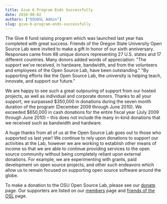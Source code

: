 ```yaml
---
title: Give 6 Program Ends Successfully
date: 2010-08-02
authors: ["OSUOSL Admin"]
slug: give-6-program-ends-successfully
---
```


The Give 6 fund raising program which was launched last year has completed with great success. Friends of the Oregon
State University Open Source Lab were invited to make a gift in honor of our sixth anniversary. Responses came from 88
unique donors representing 27 U.S. states and 17 different countries. Many donors added words of appreciation: "The
support we've received, in hardware, bandwidth, and from the volunteers and employees of the Open Source Lab, have been
outstanding." "By supporting efforts like the Open Source Lab, the university is helping teach, innovate, and support
our future."

We are happy to see such a great outpouring of support from our hosted projects, as well as individual and corporate
donors. Thanks to all your support, we surpassed $350,000 in donations during the seven month duration of the program
(December 2009 through June 2010). We exceeded $650,000 in cash donations for the entire fiscal year (July 2009 through
June 2010) – this does not include the many in-kind donations that we received such as bandwidth and hardware.

A huge thanks from all of us at the Open Source Lab goes out to those who supported us last year! We continue to rely
upon donations to support our activities at the Lab, however we are working to establish other means of income so that
we are able to continue providing services to the open source community without being completely reliant upon external
donations. For example, we are experimenting with grants, paid development on open source projects, and other such
endeavors which allow us to remain focused on supporting open source software around the globe.

To make a donation to the OSU Open Source Lab, please see our [donate](/donate) page. Our supporters are listed on our
[members](/sponsors) page and [friends of the OSL](/friends/members) page.
